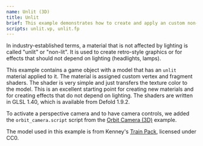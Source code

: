 ```yaml
---
name: Unlit (3D)
title: Unlit
brief: This example demonstrates how to create and apply an custom non-lit material to a 3D model.
scripts: unlit.vp, unlit.fp
---
```


In industry-established terms, a material that is not affected by lighting is called "unlit" or "non-lit". It is used to create retro-style graphics or for effects that should not depend on lighting (headlights, lamps).

This example contains a game object with a model that has an `unlit` material applied to it. The material is assigned custom vertex and fragment shaders. The shader is very simple and just transfers the texture color to the model. This is an excellent starting point for creating new materials and for creating effects that do not depend on lighting. The shaders are written in GLSL 1.40, which is available from Defold 1.9.2.

To activate a perspective camera and to have camera controls, we added the `orbit_camera.script` script from the [Orbit Camera (3D)](/examples/render/orbit_camera/orbit_camera/) example.

The model used in this example is from Kenney's [Train Pack](https://kenney.nl/assets/train-kit), licensed under CC0.
